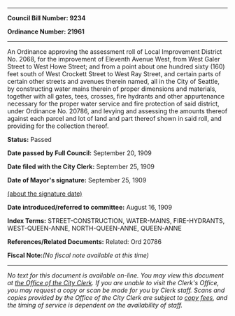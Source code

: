 

********

**Council Bill Number: 9234**
   
**Ordinance Number: 21961**
********

 An Ordinance approving the assessment roll of Local Improvement District No. 2068, for the improvement of Eleventh Avenue West, from West Galer Street to West Howe Street; and from a point about one hundred sixty (160) feet south of West Crockett Street to West Ray Street, and certain parts of certain other streets and avenues therein named, all in the City of Seattle, by constructing water mains therein of proper dimensions and materials, together with all gates, tees, crosses, fire hydrants and other appurtenance necessary for the proper water service and fire protection of said district, under Ordinance No. 20786, and levying and assessing the amounts thereof against each parcel and lot of land and part thereof shown in said roll, and providing for the collection thereof.

**Status:** Passed
   
**Date passed by Full Council:** September 20, 1909
   
**Date filed with the City Clerk:** September 25, 1909
   
**Date of Mayor's signature:** September 25, 1909
   
[(about the signature date)](/~public/approvaldate.htm)
   
   
   
**Date introduced/referred to committee:** August 16, 1909
   
   
**Index Terms:** STREET-CONSTRUCTION, WATER-MAINS, FIRE-HYDRANTS, WEST-QUEEN-ANNE, NORTH-QUEEN-ANNE, QUEEN-ANNE

**References/Related Documents:** Related: Ord 20786

**Fiscal Note:**_(No fiscal note available at this time)_
********

_No text for this document is available on-line. You may view this document at [the Office of the City Clerk](http://www.seattle.gov/leg/clerk/contactUs.htm). If you are unable to visit the Clerk's Office, you may request a copy or scan be made for you by Clerk staff. Scans and copies provided by the Office of the City Clerk are subject to [copy fees](http://clerk.seattle.gov/~public/clerkfees.htm), and the timing of service is dependent on the availability of staff._

